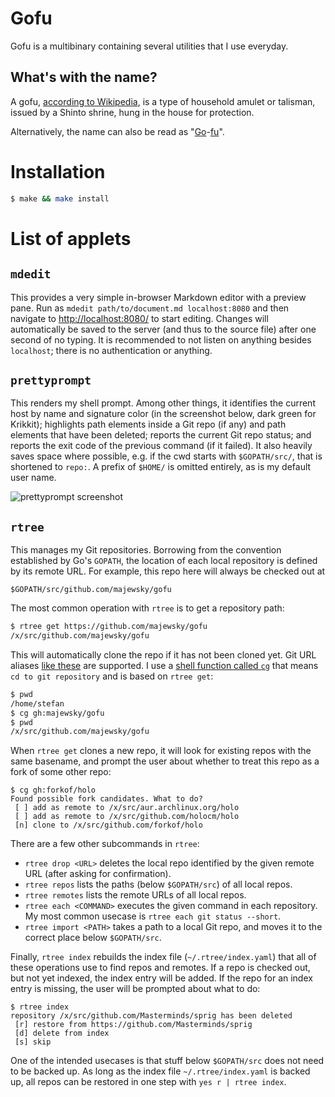 # Gofu

Gofu is a multibinary containing several utilities that I use everyday.

## What's with the name?

A gofu, [according to Wikipedia](https://en.wikipedia.org/wiki/Gofu), is a
type of household amulet or talisman, issued by a Shinto shrine, hung in the
house for protection.

Alternatively, the name can also be read as
"[Go](https://golang.org)-[fu](http://www.retrologic.com/jargon/F/suffix-fu.html)".

# Installation

```bash
$ make && make install
```

# List of applets

## `mdedit`

This provides a very simple in-browser Markdown editor with a preview pane.
Run as `mdedit path/to/document.md localhost:8080` and then navigate to
<http://localhost:8080/> to start editing. Changes will automatically be saved
to the server (and thus to the source file) after one second of no typing.
It is recommended to not listen on anything besides `localhost`; there is no
authentication or anything.

## `prettyprompt`

This renders my shell prompt. Among other things, it identifies the current
host by name and signature color (in the screenshot below, dark green for
Krikkit); highlights path elements inside a Git repo (if any) and path elements
that have been deleted; reports the current Git repo status; and reports the exit
code of the previous command (if it failed). It also heavily saves space where
possible, e.g. if the cwd starts with `$GOPATH/src/`, that is shortened to
`repo:`. A prefix of `$HOME/` is omitted entirely, as is my default user name.

![prettyprompt screenshot](./screenshot-prettyprompt.png)

## `rtree`

This manages my Git repositories. Borrowing from the convention established by
Go's `GOPATH`, the location of each local repository is defined by its remote
URL. For example, this repo here will always be checked out at

```
$GOPATH/src/github.com/majewsky/gofu
```

The most common operation with `rtree` is to get a repository path:

```bash
$ rtree get https://github.com/majewsky/gofu
/x/src/github.com/majewsky/gofu
```

This will automatically clone the repo if it has not been cloned yet. Git URL aliases [like
these](https://github.com/majewsky/devenv/blob/2642c2e2040e029b4334d55f0714bb86fc24d4a9/toplevel/gitconfig#L55-L56) are
supported. I use a [shell function called
`cg`](https://github.com/majewsky/devenv/blob/2642c2e2040e029b4334d55f0714bb86fc24d4a9/toplevel/profile#L47-L50) that
means `cd to git repository` and is based on `rtree get`:

```bash
$ pwd
/home/stefan
$ cg gh:majewsky/gofu
$ pwd
/x/src/github.com/majewsky/gofu
```

When `rtree get` clones a new repo, it will look for existing repos with the
same basename, and prompt the user about whether to treat this repo as a fork
of some other repo:

```
$ cg gh:forkof/holo
Found possible fork candidates. What to do?
 [ ] add as remote to /x/src/aur.archlinux.org/holo
 [ ] add as remote to /x/src/github.com/holocm/holo
 [n] clone to /x/src/github.com/forkof/holo
```

There are a few other subcommands in `rtree`:

* `rtree drop <URL>` deletes the local repo identified by the given remote URL (after asking for confirmation).
* `rtree repos` lists the paths (below `$GOPATH/src`) of all local repos.
* `rtree remotes` lists the remote URLs of all local repos.
* `rtree each <COMMAND>` executes the given command in each repository. My most common usecase is `rtree each git status --short`.
* `rtree import <PATH>` takes a path to a local Git repo, and moves it to the correct place below `$GOPATH/src`.

Finally, `rtree index` rebuilds the index file (`~/.rtree/index.yaml`) that all of these operations use to find repos
and remotes. If a repo is checked out, but not yet indexed, the index entry will be added. If the repo for an index
entry is missing, the user will be prompted about what to do:

```
$ rtree index
repository /x/src/github.com/Masterminds/sprig has been deleted
 [r] restore from https://github.com/Masterminds/sprig
 [d] delete from index
 [s] skip
```

One of the intended usecases is that stuff below `$GOPATH/src` does not need to be backed up. As long as the index file
`~/.rtree/index.yaml` is backed up, all repos can be restored in one step with `yes r | rtree index`.
